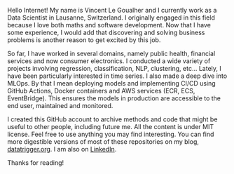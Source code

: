 Hello Internet! My name is Vincent Le Goualher and I currently work as a Data Scientist in Lausanne, Switzerland. I originally engaged in this field because I love both maths and software development. Now that I have some experience, I would add that discovering and solving business problems is another reason to get excited by this job.

So far, I have worked in several domains, namely public health, financial services and now consumer electronics. I conducted a wide variety of projects involving regression, classification, NLP, clustering, etc... Lately, I have been particularly interested in time series. I also made a deep dive into MLOps. By that I mean deploying models and implementing CI/CD using GitHub Actions, Docker containers and AWS services (ECR, ECS, EventBridge). This  ensures the models in production are accessible to the end user, maintained and monitored.

I created this GitHub account to archive methods and code that might be useful to other people, including future me. All the content is under MIT license. Feel free to use anything you may find interesting. You can find more digestible versions of most of these repositories on my blog, [datatrigger.org](https://www.datatrigger.org/). I am also on [LinkedIn](https://www.linkedin.com/in/datatrigger/).

Thanks for reading!
